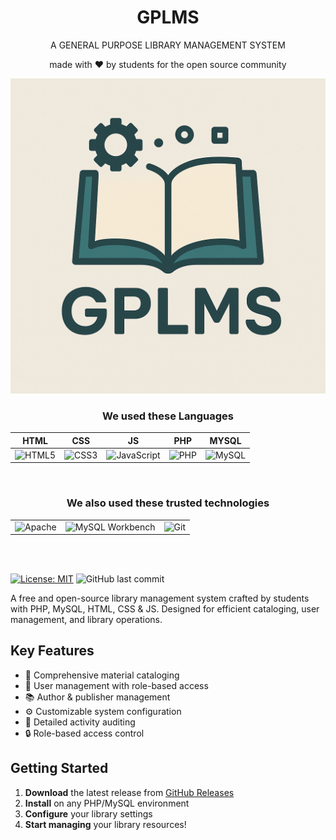 <div align = "center">

# GPLMS

<p>A GENERAL PURPOSE LIBRARY MANAGEMENT SYSTEM</p>

made with ❤ by students for the open source community

<img src = "assets/logo.png">


### We used these Languages

| HTML | CSS | JS | PHP | MYSQL |
|-|-|-|-|-|
| ![HTML5](https://img.shields.io/badge/HTML5-E34F26?style=for-the-badge&logo=html5&logoColor=white) | ![CSS3](https://img.shields.io/badge/CSS3-1572B6?style=for-the-badge&logo=css3&logoColor=white) | ![JavaScript](https://img.shields.io/badge/JavaScript-F7DF1E?style=for-the-badge&logo=javascript&logoColor=black) | ![PHP](https://img.shields.io/badge/PHP-777BB4?style=for-the-badge&logo=php&logoColor=white) | ![MySQL](https://img.shields.io/badge/MySQL-4479A1?style=for-the-badge&logo=mysql&logoColor=white) |

<br>

### We also used these trusted technologies

 | | | |
|-|-|-|
 ![Apache](https://img.shields.io/badge/Apache-D22128?style=for-the-badge&logo=apache&logoColor=white) | ![MySQL Workbench](https://img.shields.io/badge/MySQL_Workbench-4479A1?style=for-the-badge&logo=mysql&logoColor=white) | ![Git](https://img.shields.io/badge/Git-F05032?style=for-the-badge&logo=git&logoColor=white) |


<br><br>

</div>


[![License: MIT](https://img.shields.io/badge/License-MIT-yellow.svg)](https://opensource.org/licenses/MIT)
![GitHub last commit](https://img.shields.io/github/last-commit/PanagiotisKotsorgios/gplms)


A free and open-source library management system crafted by students with PHP, MySQL, HTML, CSS & JS. Designed for efficient cataloging, user management, and library operations.


## Key Features
- 📖 Comprehensive material cataloging
- 👥 User management with role-based access
- 📚 Author & publisher management
- ⚙️ Customizable system configuration
- 📝 Detailed activity auditing
- 🔒 Role-based access control

## Getting Started
1. **Download** the latest release from [GitHub Releases](https://github.com/PanagiotisKotsorgios/gplms/releases/latest)
2. **Install** on any PHP/MySQL environment
3. **Configure** your library settings
4. **Start managing** your library resources!


